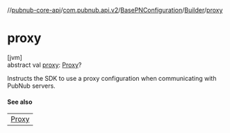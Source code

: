 //[pubnub-core-api](../../../../index.md)/[com.pubnub.api.v2](../../index.md)/[BasePNConfiguration](../index.md)/[Builder](index.md)/[proxy](proxy.md)

# proxy

[jvm]\
abstract val [proxy](proxy.md): [Proxy](https://docs.oracle.com/javase/8/docs/api/java/net/Proxy.html)?

Instructs the SDK to use a proxy configuration when communicating with PubNub servers.

#### See also

| |
|---|
| [Proxy](https://docs.oracle.com/javase/8/docs/api/java/net/Proxy.html) |
